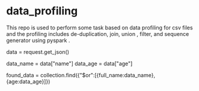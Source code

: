# data_profiling
This repo is used to perform some task based on data profiling for csv files and the profiling includes de-duplication, join, union , filter, and sequence generator using pyspark .




data = request.get_json()

data_name =  data["name"]
data_age =  data["age"] 


found_data = collection.find({"$or":[{full_name:data_name}, {age:data_age}]})    
